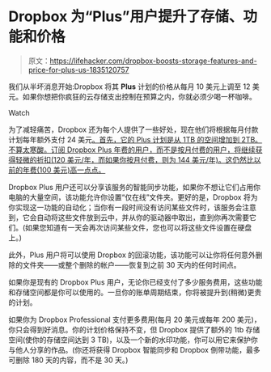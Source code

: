 # Dropbox 为“Plus”用户提升了存储、功能和价格

> 原文：<https://lifehacker.com/dropbox-boosts-storage-features-and-price-for-plus-us-1835120757>

我们从半坏消息开始:Dropbox 将其 **Plus** 计划的价格从每月 10 美元上调至 12 美元。如果你想把你疯狂的云存储支出控制在预算之内，你就必须少喝一杯咖啡。

Watch

为了减轻痛苦，Dropbox 还为每个人提供了一些好处，现在他们将根据每月付款计划每年额外支付 24 美元[。首先，它的 Plus 计划是从 1TB 的空间增加到 2TB。不算太寒酸。订阅 Dropbox Plus 年费的用户，而不是按月付费的用户，将继续获得轻微的折扣(120 美元/年，而如果你按月付费，则为 144 美元/年)。这仍然比以前的年费(100 美元)高一点点。](https://www.dropbox.com/buy)

Dropbox Plus 用户还可以分享该服务的智能同步功能，如果你不想让它们占用你电脑的大量空间，该功能允许你设置“仅在线”文件夹。更好的是，Dropbox 将为你实现这一功能的自动化；当你有一段时间没有访问某些文件时，该服务会注意到，它会自动将这些文件放到云中，并从你的驱动器中取出，直到你再次需要它们。(如果您知道有一天会再次访问某些文件，您也可以将这些文件设置在硬盘上。)

此外，Plus 用户将可以使用 Dropbox 的回滚功能，该功能可以让你将任何意外删除的文件夹——或整个删除的帐户——恢复到之前 30 天内的任何时间点。

如果你是现有的 Dropbox Plus 用户，无论你已经支付了多少服务费用，这些功能和存储空间都是你可以使用的。一旦你的账单周期结束，你将被提升到(稍微)更贵的计划。

如果你为 Dropbox Professional 支付更多费用(每月 20 美元或每年 200 美元)，你只会得到好消息。你的计划价格保持不变，但 Dropbox 提供了额外的 1tb 存储空间(使你的存储空间达到 3 TB)，以及一个新的水印功能，你可以用它来保护你与他人分享的作品。(你还将获得 Dropbox 智能同步和 Dropbox 倒带功能，最多可删除 180 天的内容，而不是 30 天。)